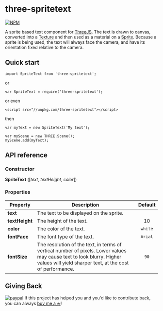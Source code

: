 # three-spritetext

[![NPM](https://nodei.co/npm/three-spritetext.png?compact=true)](https://nodei.co/npm/three-spritetext/)

A sprite based text component for [ThreeJS](https://threejs.org/). The text is drawn to canvas, converted into a [Texture](https://threejs.org/docs/#api/textures/Texture) and then used as a material on a [Sprite](https://threejs.org/docs/#api/objects/Sprite).
Because a sprite is being used, the text will always face the camera, and have its orientation fixed relative to the camera.

## Quick start

```
import SpriteText from 'three-spritetext';
```
or
```
var SpriteText = require('three-spritetext');
```
or even
```
<script src="//unpkg.com/three-spritetext"></script>
```
then
```
var myText = new SpriteText('My text');

var myScene = new THREE.Scene();
myScene.add(myText);
```

## API reference

### Constructor

<b>SpriteText</b> ([<i>text</i>, <i>textHeight</i>, <i>color</i>])

### Properties

| Property | Description | Default |
| --- | --- | :--: |
| <b>text</b> | The text to be displayed on the sprite. ||
| <b>textHeight</b> | The height of the text. | 10 |
| <b>color</b> | The color of the text. | `white` |
| <b>fontFace</b> | The font type of the text. | `Arial` |
| <b>fontSize</b> | The resolution of the text, in terms of vertical number of pixels. Lower values may cause text to look blurry. Higher values will yield sharper text, at the cost of performance. | `90` |

## Giving Back

[![paypal](https://www.paypalobjects.com/en_US/i/btn/btn_donate_SM.gif)](https://www.paypal.com/cgi-bin/webscr?cmd=_donations&business=L398E7PKP47E8&currency_code=USD&source=url) If this project has helped you and you'd like to contribute back, you can always [buy me a ☕](https://www.paypal.com/cgi-bin/webscr?cmd=_donations&business=L398E7PKP47E8&currency_code=USD&source=url)!

